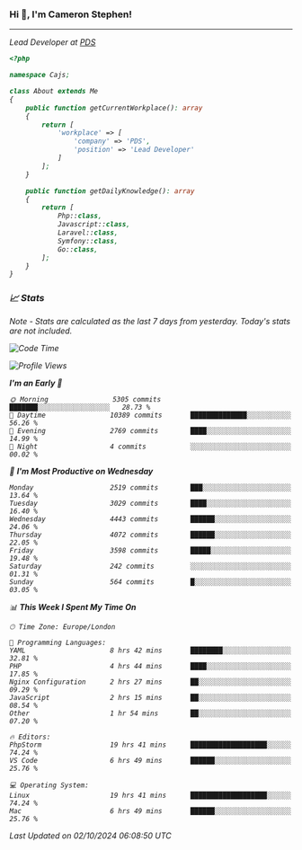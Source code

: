 ### Hi 👋, I'm Cameron Stephen!
<hr>
<p><em>Lead Developer at <a href="https://prindatasolutions.co.uk">PDS</a></p>


```php
<?php

namespace Cajs;

class About extends Me
{
    public function getCurrentWorkplace(): array
    {
        return [
            'workplace' => [
                'company' => 'PDS',
                'position' => 'Lead Developer'
            ]
        ];
    }

    public function getDailyKnowledge(): array
    {
        return [
            Php::class,
            Javascript::class,
            Laravel::class,
            Symfony::class,
            Go::class,
        ];
    }
}
```

### 📈 Stats
<p><em>Note - Stats are calculated as the last 7 days from yesterday. Today's stats are not included.</em></p>


<!--START_SECTION:waka-->
![Code Time](http://img.shields.io/badge/Code%20Time-3%2C983%20hrs%2038%20mins-blue)

![Profile Views](http://img.shields.io/badge/Profile%20Views-0-blue)

**I'm an Early 🐤** 

```text
🌞 Morning                5305 commits        ███████░░░░░░░░░░░░░░░░░░   28.73 % 
🌆 Daytime                10389 commits       ██████████████░░░░░░░░░░░   56.26 % 
🌃 Evening                2769 commits        ████░░░░░░░░░░░░░░░░░░░░░   14.99 % 
🌙 Night                  4 commits           ░░░░░░░░░░░░░░░░░░░░░░░░░   00.02 % 
```
📅 **I'm Most Productive on Wednesday** 

```text
Monday                   2519 commits        ███░░░░░░░░░░░░░░░░░░░░░░   13.64 % 
Tuesday                  3029 commits        ████░░░░░░░░░░░░░░░░░░░░░   16.40 % 
Wednesday                4443 commits        ██████░░░░░░░░░░░░░░░░░░░   24.06 % 
Thursday                 4072 commits        ██████░░░░░░░░░░░░░░░░░░░   22.05 % 
Friday                   3598 commits        █████░░░░░░░░░░░░░░░░░░░░   19.48 % 
Saturday                 242 commits         ░░░░░░░░░░░░░░░░░░░░░░░░░   01.31 % 
Sunday                   564 commits         █░░░░░░░░░░░░░░░░░░░░░░░░   03.05 % 
```


📊 **This Week I Spent My Time On** 

```text
🕑︎ Time Zone: Europe/London

💬 Programming Languages: 
YAML                     8 hrs 42 mins       ████████░░░░░░░░░░░░░░░░░   32.81 % 
PHP                      4 hrs 44 mins       ████░░░░░░░░░░░░░░░░░░░░░   17.85 % 
Nginx Configuration      2 hrs 27 mins       ██░░░░░░░░░░░░░░░░░░░░░░░   09.29 % 
JavaScript               2 hrs 15 mins       ██░░░░░░░░░░░░░░░░░░░░░░░   08.54 % 
Other                    1 hr 54 mins        ██░░░░░░░░░░░░░░░░░░░░░░░   07.20 % 

🔥 Editors: 
PhpStorm                 19 hrs 41 mins      ███████████████████░░░░░░   74.24 % 
VS Code                  6 hrs 49 mins       ██████░░░░░░░░░░░░░░░░░░░   25.76 % 

💻 Operating System: 
Linux                    19 hrs 41 mins      ███████████████████░░░░░░   74.24 % 
Mac                      6 hrs 49 mins       ██████░░░░░░░░░░░░░░░░░░░   25.76 % 
```


 Last Updated on 02/10/2024 06:08:50 UTC
<!--END_SECTION:waka-->
